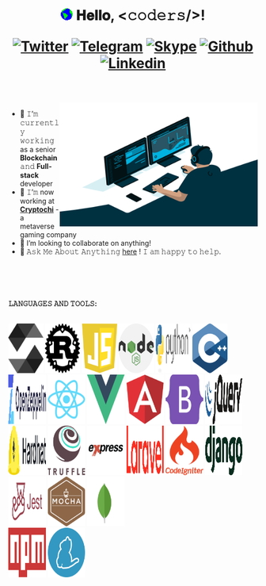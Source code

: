 <h1 align="center">
  <a target="_blank">
    <img src="https://github.com/crazy010323/crazy010323/blob/main/Earth.gif" width="24px" style="max-width:100%;">
  </a>
  𝐇𝐞𝐥𝐥𝐨, &lt;𝚌𝚘𝚍𝚎𝚛𝚜/&gt;!
  
[![Twitter](https://img.shields.io/badge/-Twitter-blue?style=flat&logo=Twitter&logoColor=white)](https://twitter.com/crazy010323)
[![Telegram](https://img.shields.io/badge/-Telegram-000?style=flat&logo=Telegram&logoColor=white)](https://t.me/crazydev0407)
[![Skype](https://img.shields.io/badge/-Skype-grey?style=flat&logo=Skype&logoColor=white)](live:.cid.7117ab74680529ef)
[![Github](https://img.shields.io/badge/-Github-000?style=flat&logo=Github&logoColor=white)](https://github.com/crazy010323)
[![Linkedin](https://img.shields.io/badge/-LinkedIn-blue?style=flat&logo=Linkedin&logoColor=white)](https://www.linkedin.com/in/robert-carden/)

</h1>

<br/>
<br/>
<a target="_blank">
  <img align="right" height="250" width="400" alt="GIF" src="https://github.com/crazy010323/crazy010323/blob/main/coder.gif">
</a>

- 🔭 𝙸’𝚖 𝚌𝚞𝚛𝚛𝚎𝚗𝚝𝚕𝚢 𝚠𝚘𝚛𝚔𝚒𝚗𝚐 as a senior **Blockchain** 𝚊𝚗𝚍 **Full-stack** developer
- 🌱 𝙸’𝚖 now working at [**Cryptochi**](https://www.cryptochi.io/) - a metaverse gaming company
- 🤔 I’m looking to collaborate on anything!
- 💬 𝙰𝚜𝚔 𝙼𝚎 𝙰𝚋𝚘𝚞𝚝 𝙰𝚗𝚢𝚝𝚑𝚒𝚗𝚐 [here](https://t.me/crazydev0407/) ! 𝙸 𝚊𝚖 𝚑𝚊𝚙𝚙𝚢 𝚝𝚘 𝚑𝚎𝚕𝚙.


<br/>
<br/>



#

#



**𝙻𝙰𝙽𝙶𝚄𝙰𝙶𝙴𝚂 𝙰𝙽𝙳 𝚃𝙾𝙾𝙻𝚂:**  
<br/>
<p>
  <code><img width="14%" height="100px" src="https://github.com/crazy010323/crazy010323/blob/main/solidity.svg"></code>
  <code><img width="14%" height="100px" src="https://github.com/crazy010323/crazy010323/blob/main/rust.svg"></code>
  <code><img width="14%" height="100px" src="https://github.com/crazy010323/crazy010323/blob/main/javascript.svg"></code>
  <code><img width="14%" height="100px" src="https://github.com/crazy010323/crazy010323/blob/main/nodejs.svg"></code>
  <code><img width="14%" height="100px" src="https://github.com/crazy010323/crazy010323/blob/main/python.svg"></code>
  <code><img width="14%" height="100px" src="https://github.com/crazy010323/crazy010323/blob/main/c++.svg"></code>
  <br />
  <code><img width="15%" height="100px" src="https://github.com/crazy010323/crazy010323/blob/main/openzeppelin.svg"></code>
  <code><img width="15%" height="100px" src="https://github.com/crazy010323/crazy010323/blob/main/react.svg"></code>
  <code><img width="15%" height="100px" src="https://github.com/crazy010323/crazy010323/blob/main/vue.svg"></code>
  <code><img width="15%" height="100px" src="https://github.com/crazy010323/crazy010323/blob/main/angular.svg"></code>
  <code><img width="15%" height="100px" src="https://github.com/crazy010323/crazy010323/blob/main/bootstrap.svg"></code>
  <code><img width="15%" height="100px" src="https://github.com/crazy010323/crazy010323/blob/main/jquery.svg"></code>
  <br />
  <code><img width="15%" height="100px" src="https://github.com/crazy010323/crazy010323/blob/main/hardhat.svg"></code>
  <code><img width="15%" height="100px" src="https://github.com/crazy010323/crazy010323/blob/main/truffle.svg"></code>
  <code><img width="15%" height="100px" src="https://github.com/crazy010323/crazy010323/blob/main/express.svg"></code>
  <code><img width="15%" height="100px" src="https://github.com/crazy010323/crazy010323/blob/main/laravel.svg"></code>
  <code><img width="15%" height="100px" src="https://github.com/crazy010323/crazy010323/blob/main/codeigniter.svg"></code>
  <code><img width="15%" height="100px" src="https://github.com/crazy010323/crazy010323/blob/main/django.svg"></code>
  <br />
  <code><img width="15%" height="100px" src="https://github.com/crazy010323/crazy010323/blob/main/jest.svg"></code>
  <code><img width="15%" height="100px" src="https://github.com/crazy010323/crazy010323/blob/main/mocha.svg"></code>
  <code><img width="15%" height="100px" src="https://github.com/crazy010323/crazy010323/blob/main/mongodb.svg"></code>
  <br />
  <code><img width="15%" height="100px" src="https://github.com/crazy010323/crazy010323/blob/main/npm.svg"></code>
  <code><img width="15%" height="100px" src="https://github.com/crazy010323/crazy010323/blob/main/yarn.svg"></code>
</p>
